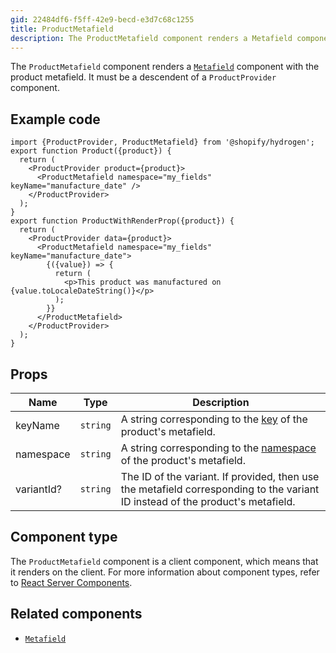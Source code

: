 ```yaml
---
gid: 22484df6-f5ff-42e9-becd-e3d7c68c1255
title: ProductMetafield
description: The ProductMetafield component renders a Metafield component with the product metafield.
---
```


The `ProductMetafield` component renders a
[`Metafield`](/api/hydrogen/components/primitive/metafield) component with the product metafield.
It must be a descendent of a `ProductProvider` component.

## Example code

```tsx
import {ProductProvider, ProductMetafield} from '@shopify/hydrogen';
export function Product({product}) {
  return (
    <ProductProvider product={product}>
      <ProductMetafield namespace="my_fields" keyName="manufacture_date" />
    </ProductProvider>
  );
}
export function ProductWithRenderProp({product}) {
  return (
    <ProductProvider data={product}>
      <ProductMetafield namespace="my_fields" keyName="manufacture_date">
        {({value}) => {
          return (
            <p>This product was manufactured on {value.toLocaleDateString()}</p>
          );
        }}
      </ProductMetafield>
    </ProductProvider>
  );
}
```

## Props

| Name       | Type                | Description                                                                                                                    |
| ---------- | ------------------- | ------------------------------------------------------------------------------------------------------------------------------ |
| keyName    | <code>string</code> | A string corresponding to the [key](/api/storefront/reference/common-objects/metafield) of the product's metafield.            |
| namespace  | <code>string</code> | A string corresponding to the [namespace](/api/storefront/reference/common-objects/metafield) of the product's metafield.      |
| variantId? | <code>string</code> | The ID of the variant. If provided, then use the metafield corresponding to the variant ID instead of the product's metafield. |

## Component type

The `ProductMetafield` component is a client component, which means that it renders on the client. For more information about component types, refer to [React Server Components](/custom-storefronts/hydrogen/framework/react-server-components).

## Related components

- [`Metafield`](/api/hydrogen/components/primitive/metafield)
